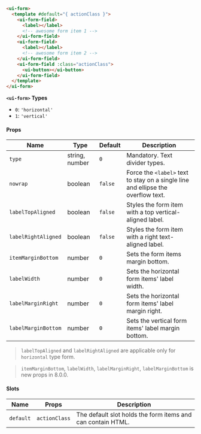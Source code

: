 ```html
<ui-form>
  <template #default="{ actionClass }">
    <ui-form-field>
      <label></label>
      <!-- awesome form item 1 -->
    </ui-form-field>
    <ui-form-field>
      <label></label>
      <!-- awesome form item 2 -->
    </ui-form-field>
    <ui-form-field :class="actionClass">
      <ui-button></ui-button>
    </ui-form-field>
  </template>
</ui-form>
```

**`<ui-form>` Types**

- `0`: `'horizontal'`
- `1`: `'vertical'`

#### Props

| Name                | Type           | Default | Description                                                                      |
| ------------------- | -------------- | ------- | -------------------------------------------------------------------------------- |
| `type`              | string, number | `0`     | Mandatory. Text divider types.                                                   |
| `nowrap`            | boolean        | `false` | Force the `<label>` text to stay on a single line and ellipse the overflow text. |
| `labelTopAligned`   | boolean        | `false` | Styles the form item with a top vertical-aligned label.                          |
| `labelRightAligned` | boolean        | `false` | Styles the form item with a right text-aligned label.                            |
| `itemMarginBottom`  | number         | `0`     | Sets the form items margin bottom.                                               |
| `labelWidth`        | number         | `0`     | Sets the horizontal form items' label width.                                     |
| `labelMarginRight`  | number         | `0`     | Sets the horizontal form items' label margin right.                              |
| `labelMarginBottom` | number         | `0`     | Sets the vertical form items' label margin bottom.                               |

> `labelTopAligned` and `labelRightAligned` are applicable only for `horizontal` type form.

> `itemMarginBottom`, `labelWidth`, `labelMarginRight`, `labelMarginBottom` is new props in 8.0.0.

#### Slots

| Name      | Props         | Description                                                 |
| --------- | ------------- | ----------------------------------------------------------- |
| `default` | `actionClass` | The default slot holds the form items and can contain HTML. |
